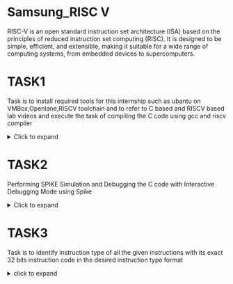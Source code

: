 # Samsung_RISC V

RISC-V is an open standard instruction set architecture (ISA) based on the principles of reduced instruction set computing (RISC). It is designed to be simple, efficient, and extensible, making it suitable for a wide range of computing systems, from embedded devices to supercomputers.

# TASK1

Task is to install required tools for this internship such as ubantu on VMBox,Openlane,RISCV toolchain and to refer to C based and RISCV based lab videos and execute the task of compiling the C code using gcc and riscv compiler
<details>
<summary>Click to expand</summary>


1. Install ubuntu on Oracle Virtual Machine Box

2. Install Openlane

OpenLane is an open-source flow for digital ASIC design, specifically developed to assist in the creation of integrated circuits (ICs) using open-source tools. It provides a complete automated RTL-to-GDSII (Register Transfer Level to GDSII) design flow, integrating multiple open-source tools and frameworks to facilitate chip design.

Follow the below instructions in terminal to install openlane

$ cd Desktop

$ ls -ltr

$ cd work/tools/openlane_working_dir/openlane

$ docker

$ ./flow.tcl -interactive

![openlane](https://github.com/user-attachments/assets/53255d29-317b-49b8-a1c4-0a0d399b11ee)


3. simple C code

open the bash terminal and locate to the diretory where you want to create your file. Then run following command.

$ leafpad sum1ton.c

if leafpad is not downloaded follow the below command in bash.

$ sudo apt install leafpad

click the link for C based lab video https://clicks.aweber.com/y/ct/?l=JDD53n&m=3Y8O_TCXOzMXw_6&b=vLXihi9JLQ3sNdpeivsmdw

![simple c code](https://github.com/user-attachments/assets/109b9bbf-a06d-4538-b880-f6c8531cc757)


Once after saving the code run the following command in bash to get output for the specific code

$ gcc sum1ton.c

$./a.out


![output of c code](https://github.com/user-attachments/assets/51434019-4484-4e07-be8c-6b8281f1e42a)

4. After executing the C code now to convert it into Assembly level language(Object term) follow the below commands in bash.

 $ cat sum1ton.c

 $ riscv64-unknown-elf-gcc -O1 -mabi=lp64 -march=rc64i -o sum1ton.o sum1ton.c

 $ ls -ltr

  After typing above commands open the new bash terminal and type the following command.

 $ riscv64-unknown-elf-objdump -d sum1ton.o

 Click the link for RISC V based lab video https://clicks.aweber.com/y/ct/?l=JDD53n&m=3Y8O_TCXOzMXw_6&b=lcustSdrnDBWGkNmvZMx5Q
 
![c to assembly11](https://github.com/user-attachments/assets/a2dcb682-fea1-452d-bbe2-7aa641a3cc60)

To see the main program follow the below command

 $ riscv64-unknown-elf-objdump -d sum1ton.o | less

![less](https://github.com/user-attachments/assets/a08ce967-cf32-42c3-9ffd-08605fea206b)

To calculate the number of instructions in main program using calculator 

: /main

We can see the memory address and can calculate number of instructions using calculator.

![15inst](https://github.com/user-attachments/assets/5aa28450-c5ed-4b01-a8a5-17ad27f9cf7e)

5. In step 4 instead of this command  ($ riscv64-unknown-elf-gcc -O1 -mabi=lp64 -march=rc64i -o sum1ton.o sum1ton.c) if we write the below command we can see that the number of instructions will be reduced.

$ $ riscv64-unknown-elf-gcc -Ofast -mabi=lp64 -march=rc64i -o sum1ton.o sum1ton.c

After this follow same as above steps (step 4).

![12inst](https://github.com/user-attachments/assets/e71fe958-2b2d-4c00-bd67-edaa998d540f)

</details>

# TASK2

Performing SPIKE Simulation and Debugging the C code with Interactive Debugging Mode using Spike

<details>
<summary>Click to expand</summary>


Spike is the official RISC-V Instruction Set Simulator (ISS). It is also referred to as the RISC-V ISA Simulator or RISCV-ISA-Sim. Spike serves as a reference implementation for RISC-V processor functionality, providing a platform to simulate and test RISC-V software and hardware designs.

Key Features of Spike:

1. Instruction Set Simulation:
Spike simulates the execution of programs on RISC-V processors. It supports different RISC-V base ISAs (e.g., RV32I, RV64I) as well as extensions like M (multiplication), A (atomic), F (single-precision floating point), and D (double-precision floating point).

2. Reference Implementation:
As the official simulator, Spike adheres to the RISC-V specifications, making it a reliable tool for verification and debugging.

3. Debugging and Testing:
Spike can be used to test RISC-V programs and verify that the software executes correctly on a simulated RISC-V architecture.

4. Hardware Verification:
Developers can compare the behavior of their custom hardware implementation with the behavior of Spike to ensure compliance with the RISC-V ISA.

Installing Spike:
Spike will be pre installed if you are using riscv.vdi file

Click the below link to get riscv.vdi file

https://forgefunder.com/~kunal/riscv_workshop.vdi

Start of Spike Simulation:

The target is to run the sum1ton file using both gcc compiler and riscv compiler(spike) and both should execute and display same output.
The instructions to run using gcc complier.

$ gcc sum1ton.c

$ ./a.out

The instruction to run using riscv(spike) compiler:

$ spike pk sum_1ton.o

## What is pk(Proxy Kernel) ?:

The pk (Proxy Kernel) is a lightweight runtime environment used with RISC-V simulators and emulators, such as Spike (the RISC-V ISA Simulator), to provide minimal operating system functionality. It is not a full-fledged kernel but acts as a bridge to allow user-level programs to run on simulated or bare-metal RISC-V systems.

### Key Features of the Proxy Kernel

1. Basic Input/Output: Implements simple I/O functions like printf and scanf.

2. Memory Management: Provides minimal memory management for program execution.

3. System Call Handling: Supports a subset of Linux-like system calls for convenience.

4. Compatibility: Works seamlessly with user programs compiled using the RISC-V toolchain.

The below image is the reference to see that output is same for both usimg  gcc compiler and riscv compliler(spike).

![same op using gcc and spike](https://github.com/user-attachments/assets/528b2bd2-d949-4583-94bd-0419dec8d90f)

Following is the snapshot of RISCV Objdump with -Ofast

Open the Objdump of code by using the following command

$ riscv64-unknown-elf-objdump -d sum_1ton.o | less

![main](https://github.com/user-attachments/assets/d5227032-7a06-4095-9086-d9a113059352)

## Debugging the Assembly Language Program of sum_1ton.c

  Open the debugger in another terminal by using the following command

$ spike -d pk sum_1ton.o

The debugger will be opened in the terminal. Now, debugging operations can be performed as shown in the following snapshot.

$ until pc 0 100b0 : This command says that pc starts debugging from 100b0

![spike debugger](https://github.com/user-attachments/assets/2e4e4848-0514-43c9-bd6a-bb0be59cac8d)

Press enter to move into the next instruction.

![instructions](https://github.com/user-attachments/assets/f83be108-9be3-4fad-be00-bed4ab6f6e13)

Debugging operations can be performed as shown in the following snapshot.

Calculation of sp value before and after the instruction 

$ addi sp,sp,-16

addi: This is the "add immediate" instruction. It performs an addition of a register and an immediate value (a constant) and stores the result in a destination register.

lui: This instruction stands for Load Upper Immediate in the RISC-V assembly language.

![address calculation](https://github.com/user-attachments/assets/33ee66ee-7473-4412-922e-9650032314c6)

</details>

# TASK3

Task is to identify instruction type of all the given instructions with its exact 32 bits instruction code in the desired instruction type format


<details> 
<summary>click to expand</summary>


RISC-V uses a fixed 32-bit instruction length and defines six primary instruction formats: R, I, S, B, U, and J. These formats describe how various fields within the 32-bit instruction word are used.

There are 6 instruction formats in RISC-V:

R-format
I-format
S-format
B-format
U-format
J-format

![Image](https://github.com/user-attachments/assets/ba8c652d-c1c0-4521-bce6-a70cc8592005)

## 1. R Type instruction

 The R-Type instruction is used for operations that involve registers and not memory locations. This format is typically used for arithmetic and logical operations. The instruction is divided into six fields:

 ![Image](https://github.com/user-attachments/assets/5a2c6900-b832-4464-96bf-c55f18bf728c)

- opcode(7bits)  ->   Specifies the operation (e.g., ADD, SUB).
- rd(5bits)      ->   Destination register where the result is stored.
- func3(3bits)   ->   Defines the specific type of operation.
- rs1(5bits)     ->   Source register 1.
- rs2(5bits)	    ->   Source register 2.
- func7(7bits)	  ->   Further distinguishes the operation (e.g., difference between ADD and SUB).

## 2. I Type instruction

I-type instruction format in RISC-V is a 32-bit instruction word that specifies one source operand as a 12-bit constant. This constant is a signed 2's complement number that is sign extended to form a 32-bit operand.

![Image](https://github.com/user-attachments/assets/990ba914-5c26-469c-a5f7-d9ee87593697)

- They can be used for load/store operations, branch operations, or immediate ALU operations. 
- The sign-bit for the immediate is always in bit 31 of the instruction. 
- RISC-V has an asymmetric immediate encoding, which means that the immediates are formed by concatenating different bits in an asymmetric order.


opcode	(0–6bits) -> 	Specifies the type of operation (e.g., LOAD, ADDI).
rd	(7–11bits) -> 	Destination register.
funct3	(12–14bits) -> 	Specifies the operation within the opcode.
rs1	(15–19bits) -> 	Source register 1.
imm[11:0]	(20–31bits) -> 	12-bit immediate value (sign-extended).

# 3. S Type instruction

The S-type instruction format in RISC-V is used to store data from a register into memory.S-type instructions are also known as store instructions.

- The S-type instruction format uses an immediate value to store the address where the data is to be stored. 
- The S-type instruction format uses the upper seven bits of the instruction to store the immediate value.

![Image](https://github.com/user-attachments/assets/50466dca-ca91-4a71-bf0e-862edfba3472)

- imm[11:5]	(31-25bits) -> 	Upper 7 bits of the immediate value
- rs2	(24-20bits) -> 	Source register 2 (contains data to be stored)
- rs1	(19-15bits) -> 	Source register 1 (base address register)
- funct3	(14-12bits) -> 	Function code (determines the store operation)
- imm[4:0]	(11-7bits) -> 	Lower 5 bits of the immediate value
- opcode	(6-0bits) -> 	Operation code (e.g., 0100011 for store)

# 4. B type instruction

RISC-VThe B-type instruction format in RISC-V is used for branch instructions that transfer control to a new instruction address. B-type instructions are a variation of the S-type format and are sometimes called SB.

![Image](https://github.com/user-attachments/assets/80c6b790-7a5c-4523-8d0a-8020f7e71bae)

- The first 7 bits are reserved for the opcode 
- The instruction includes at least one register operand, such as rs1, rs2, or rd 
- The instruction encodes branch offsets that are multiples of 2 
- The target address for the instruction is calculated by adding the branch offset to the PC address 
- There are two source registers rs1 and rs2 on which various operations are performed based on certain conditions, and those conditions are defined by func3 field.
- After performing operations on the source register based on the conditions, it is evaluated that if the condition is true, Program Counter value gets updated by PC = Present PC Value + Immediate Value, and if the condition is false then PC will be given as PC = Present PC value + 4 bytes, which states that PC will move to next instruction set.

- imm[12]	(31bit) -> 	Most significant bit of the immediate value
- imm[10:5]	(30-25bits) -> 	Bits 10 to 5 of the immediate value
- rs2	(24-20bits) ->	Source register 2 (used for comparison)
- rs1	(19-15bits) ->	Source register 1 (used for comparison)
- funct3	(14-12bits) ->	Function code (determines the branch condition)
- imm[4:1]	(11-8bits) -> 	Bits 4 to 1 of the immediate value
- imm[11]	(7bit) -> 	Bit 11 of the immediate value
- opcode	(6-0bits) -> 	Operation code (e.g., 1100011 for branch)

# 5. U Type instruction

In RISC-V, the U-type instruction format is used for instructions involving immediate values that occupy the upper 20 bits of a 32-bit word. The two primary U-type instructions are:

- LUI (Load Upper Immediate): Used to load a 20-bit immediate into the upper 20 bits of a register.
- AUIPC (Add Upper Immediate to PC): Computes a target address by adding a 20-bit immediate to the current program counter (PC).

- imm[31:12]	(31-12bits) -> 	The 20-bit immediate value (upper bits)
rd	(11-7bits) -> 	Destination register
opcode	(6-0bits) -> 	Operation code (e.g., 0110111 for LUI)

# 6. J Type instruction


